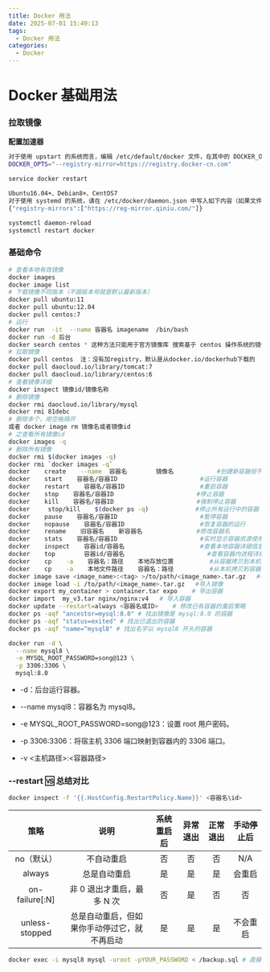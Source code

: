 ```yaml
---
title: Docker 用法
date: 2025-07-01 15:49:13
tags:
  - Docker 用法
categories:
  - Docker
---
```


# Docker 基础用法

### 拉取镜像

**配置加速器**

```bash
对于使用 upstart 的系统而言，编辑 /etc/default/docker 文件，在其中的 DOCKER_OPTS 中配置加速器地址：
DOCKER_OPTS="--registry-mirror=https://registry.docker-cn.com"

service docker restart

Ubuntu16.04+、Debian8+、CentOS7
对于使用 systemd 的系统，请在 /etc/docker/daemon.json 中写入如下内容（如果文件不存在请新建该文件）：
{"registry-mirrors":["https://reg-mirror.qiniu.com/"]}

systemctl daemon-reload
systemctl restart docker
```

### 基础命令

```bash
# 查看本地有效镜像
docker images
docker image list
# 下载镜像不同版本（不跟版本号就是默认最新版本）
docker pull ubuntu:11
docker pull ubuntu:12.04
docker pull centos:7
# 运行
docker run  -it  --name 容器名 imagename  /bin/bash
docker run -d 后台
docker search centos * 这种方法只能用于官方镜像库 搜索基于 centos 操作系统的镜像
# 拉取镜像
docker pull centos  注：没有加registry，默认是从docker.io/dockerhub下载的
docker pull daocloud.io/library/tomcat:7
docker pull daocloud.io/library/centos:6
# 查看镜像详细
docker inspect 镜像id/镜像名称
# 删除镜像
docker rmi daocloud.io/library/mysql
docker rmi 81debc
# 删除多个，用空格隔开
或者 docker image rm 镜像名或者镜像id
# 之查看所有镜像id
docker images -q
# 删除所有镜像
docker rmi $(docker images -q)
docker rmi `docker images -q`
docker    create    --name  容器名        镜像名            #创建新容器但不启动
docker    start    容器名/容器ID                       #运行容器
docker    restart    容器名/容器ID                     #重启容器
docker    stop    容器名/容器ID                       #停止容器
docker    kill    容器名/容器ID                       #强制停止容器
docker     stop/kill    $(docker ps -q)             #停止所有运行中的容器
docker    pause    容器名/容器ID                       #暂停容器
docker    nopause    容器名/容器ID                     #恢复容器的运行
docker    rename    旧容器名    新容器名               #修改容器名
docker    stats    容器名/容器ID                       #实时显示容器资源使用统计信息
docker    inspect    容器id/容器名                     #查看本地容器详细信息
docker    top        容器id/容器名                       #查看容器内进程详细信息
docker    cp    -a    容器名：路径    本地存放位置          #从容器拷贝到本机
docker    cp    -a    本地文件路径    容器名：路径          #从本机拷贝到容器
docker image save <image_name>:<tag> >/to/path/<image_name>.tar.gz   #导出镜像
docker image load -i /to/path/<image_name>.tar.gz   #导入镜像
docker export my_container > container.tar expo    # 导出容器
docker import  my_v3.tar nginx/nginx:v4   # 导入容器
docker update --restart=always <容器名或ID>    # 修改已有容器的重启策略
docker ps -aqf "ancestor=mysql:8.0" # 找出镜像是 mysql:8.0 的容器
docker ps -aqf "status=exited" # 找出已退出的容器
docker ps -aqf "name=^mysql8" # 找出名字以 mysql8 开头的容器
```

```bash
docker run -d \
  --name mysql8 \
  -e MYSQL_ROOT_PASSWORD=song@123 \
  -p 3306:3306 \
  mysql:8.0
```

- -d：后台运行容器。

- --name mysql8：容器名为 mysql8。

- -e MYSQL_ROOT_PASSWORD=song@123：设置 root 用户密码。

- -p 3306:3306：将宿主机 3306 端口映射到容器内的 3306 端口。
- -v <主机路径>:<容器路径>

### --restart 🆚 总结对比

```bash
docker inspect -f '{{.HostConfig.RestartPolicy.Name}}' <容器名\id>
```

|      策略      |                     说明                     | 系统重启后 | 异常退出 | 正常退出 | 手动停止后 |
| :------------: | :------------------------------------------: | :--------: | :------: | :------: | :--------: |
|   no（默认）   |                  不自动重启                  |     否     |    否    |    否    |    N/A     |
|     always     |                 总是自动重启                 |     是     |    是    |    是    |   会重启   |
| on-failure[:N] |          非 0 退出才重启，最多 N 次          |     否     |    是    |    否    |     否     |
| unless-stopped | 总是自动重启，但如果你手动停过它，就不再启动 |     是     |    是    |    是    |  不会重启  |

```bash
docker exec -i mysql8 mysql -uroot -pYOUR_PASSWORD < /backup.sql # 直接导入之歌数据库
```
